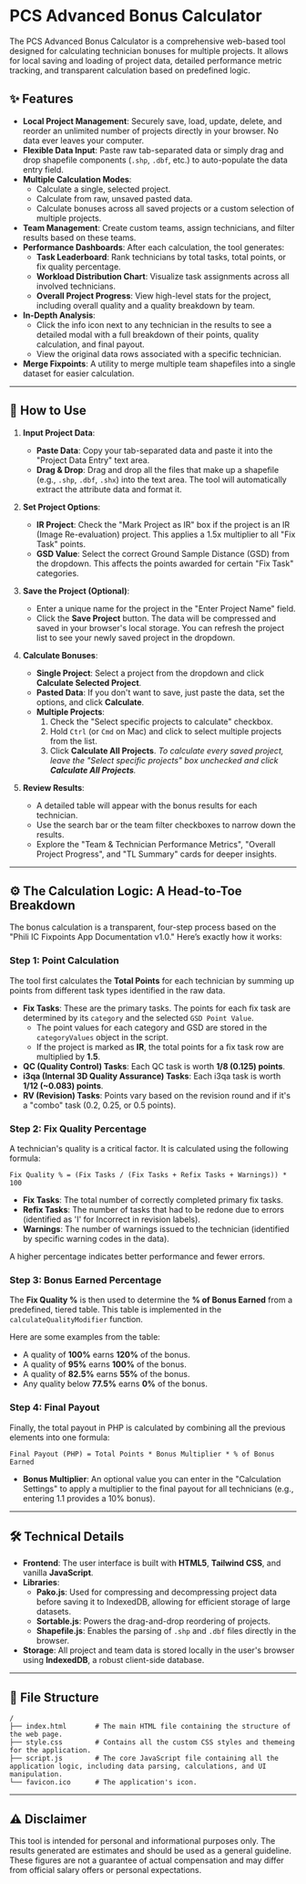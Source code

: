 # PCS Advanced Bonus Calculator

The PCS Advanced Bonus Calculator is a comprehensive web-based tool designed for calculating technician bonuses for multiple projects. It allows for local saving and loading of project data, detailed performance metric tracking, and transparent calculation based on predefined logic.

## ✨ Features

  * **Local Project Management**: Securely save, load, update, delete, and reorder an unlimited number of projects directly in your browser. No data ever leaves your computer.
  * **Flexible Data Input**: Paste raw tab-separated data or simply drag and drop shapefile components (`.shp`, `.dbf`, etc.) to auto-populate the data entry field.
  * **Multiple Calculation Modes**:
      * Calculate a single, selected project.
      * Calculate from raw, unsaved pasted data.
      * Calculate bonuses across all saved projects or a custom selection of multiple projects.
  * **Team Management**: Create custom teams, assign technicians, and filter results based on these teams.
  * **Performance Dashboards**: After each calculation, the tool generates:
      * **Task Leaderboard**: Rank technicians by total tasks, total points, or fix quality percentage.
      * **Workload Distribution Chart**: Visualize task assignments across all involved technicians.
      * **Overall Project Progress**: View high-level stats for the project, including overall quality and a quality breakdown by team.
  * **In-Depth Analysis**:
      * Click the info icon next to any technician in the results to see a detailed modal with a full breakdown of their points, quality calculation, and final payout.
      * View the original data rows associated with a specific technician.
  * **Merge Fixpoints**: A utility to merge multiple team shapefiles into a single dataset for easier calculation.

-----

## 🚀 How to Use

1.  **Input Project Data**:

      * **Paste Data**: Copy your tab-separated data and paste it into the "Project Data Entry" text area.
      * **Drag & Drop**: Drag and drop all the files that make up a shapefile (e.g., `.shp`, `.dbf`, `.shx`) into the text area. The tool will automatically extract the attribute data and format it.

2.  **Set Project Options**:

      * **IR Project**: Check the "Mark Project as IR" box if the project is an IR (Image Re-evaluation) project. This applies a 1.5x multiplier to all "Fix Task" points.
      * **GSD Value**: Select the correct Ground Sample Distance (GSD) from the dropdown. This affects the points awarded for certain "Fix Task" categories.

3.  **Save the Project (Optional)**:

      * Enter a unique name for the project in the "Enter Project Name" field.
      * Click the **Save Project** button. The data will be compressed and saved in your browser's local storage. You can refresh the project list to see your newly saved project in the dropdown.

4.  **Calculate Bonuses**:

      * **Single Project**: Select a project from the dropdown and click **Calculate Selected Project**.
      * **Pasted Data**: If you don't want to save, just paste the data, set the options, and click **Calculate**.
      * **Multiple Projects**:
        1.  Check the "Select specific projects to calculate" checkbox.
        2.  Hold `Ctrl` (or `Cmd` on Mac) and click to select multiple projects from the list.
        3.  Click **Calculate All Projects**.
            *To calculate *every* saved project, leave the "Select specific projects" box unchecked and click **Calculate All Projects**.*

5.  **Review Results**:

      * A detailed table will appear with the bonus results for each technician.
      * Use the search bar or the team filter checkboxes to narrow down the results.
      * Explore the "Team & Technician Performance Metrics", "Overall Project Progress", and "TL Summary" cards for deeper insights.

-----

## ⚙️ The Calculation Logic: A Head-to-Toe Breakdown

The bonus calculation is a transparent, four-step process based on the "Phili IC Fixpoints App Documentation v1.0." Here’s exactly how it works:

### Step 1: Point Calculation

The tool first calculates the **Total Points** for each technician by summing up points from different task types identified in the raw data.

  * **Fix Tasks**: These are the primary tasks. The points for each fix task are determined by its `category` and the selected `GSD Point Value`.
      * The point values for each category and GSD are stored in the `categoryValues` object in the script.
      * If the project is marked as **IR**, the total points for a fix task row are multiplied by **1.5**.
  * **QC (Quality Control) Tasks**: Each QC task is worth **1/8 (0.125) points**.
  * **i3qa (Internal 3D Quality Assurance) Tasks**: Each i3qa task is worth **1/12 (\~0.083) points**.
  * **RV (Revision) Tasks**: Points vary based on the revision round and if it's a "combo" task (0.2, 0.25, or 0.5 points).

### Step 2: Fix Quality Percentage

A technician's quality is a critical factor. It is calculated using the following formula:

```
Fix Quality % = (Fix Tasks / (Fix Tasks + Refix Tasks + Warnings)) * 100
```

  * **Fix Tasks**: The total number of correctly completed primary fix tasks.
  * **Refix Tasks**: The number of tasks that had to be redone due to errors (identified as 'I' for Incorrect in revision labels).
  * **Warnings**: The number of warnings issued to the technician (identified by specific warning codes in the data).

A higher percentage indicates better performance and fewer errors.

### Step 3: Bonus Earned Percentage

The **Fix Quality %** is then used to determine the **% of Bonus Earned** from a predefined, tiered table. This table is implemented in the `calculateQualityModifier` function.

Here are some examples from the table:

  * A quality of **100%** earns **120%** of the bonus.
  * A quality of **95%** earns **100%** of the bonus.
  * A quality of **82.5%** earns **55%** of the bonus.
  * Any quality below **77.5%** earns **0%** of the bonus.

### Step 4: Final Payout

Finally, the total payout in PHP is calculated by combining all the previous elements into one formula:

```
Final Payout (PHP) = Total Points * Bonus Multiplier * % of Bonus Earned
```

  * **Bonus Multiplier**: An optional value you can enter in the "Calculation Settings" to apply a multiplier to the final payout for all technicians (e.g., entering 1.1 provides a 10% bonus).

-----

## 🛠️ Technical Details

  * **Frontend**: The user interface is built with **HTML5**, **Tailwind CSS**, and vanilla **JavaScript**.
  * **Libraries**:
      * **Pako.js**: Used for compressing and decompressing project data before saving it to IndexedDB, allowing for efficient storage of large datasets.
      * **Sortable.js**: Powers the drag-and-drop reordering of projects.
      * **Shapefile.js**: Enables the parsing of `.shp` and `.dbf` files directly in the browser.
  * **Storage**: All project and team data is stored locally in the user's browser using **IndexedDB**, a robust client-side database.

-----

## 📁 File Structure

```
/
├── index.html       # The main HTML file containing the structure of the web page.
├── style.css        # Contains all the custom CSS styles and themeing for the application.
├── script.js        # The core JavaScript file containing all the application logic, including data parsing, calculations, and UI manipulation.
└── favicon.ico      # The application's icon.
```

-----

## ⚠️ Disclaimer

This tool is intended for personal and informational purposes only. The results generated are estimates and should be used as a general guideline. These figures are not a guarantee of actual compensation and may differ from official salary offers or personal expectations.
